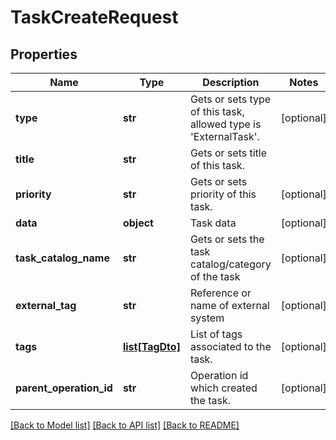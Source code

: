 # TaskCreateRequest

## Properties
Name | Type | Description | Notes
------------ | ------------- | ------------- | -------------
**type** | **str** | Gets or sets type of this task, allowed type is &#39;ExternalTask&#39;. | [optional] 
**title** | **str** | Gets or sets title of this task. | 
**priority** | **str** | Gets or sets priority of this task. | [optional] 
**data** | **object** | Task data | [optional] 
**task_catalog_name** | **str** | Gets or sets the task catalog/category of the task | [optional] 
**external_tag** | **str** | Reference or name of external system | [optional] 
**tags** | [**list[TagDto]**](TagDto.md) | List of tags associated to the task. | [optional] 
**parent_operation_id** | **str** | Operation id which created the task. | [optional] 

[[Back to Model list]](../README.md#documentation-for-models) [[Back to API list]](../README.md#documentation-for-api-endpoints) [[Back to README]](../README.md)


